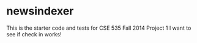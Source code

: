 newsindexer
===========

This is the starter code and tests for CSE 535 Fall 2014 Project 1
I want to see if check in works!
